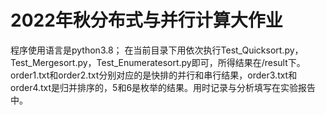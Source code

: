 # 2022年秋分布式与并行计算大作业
程序使用语言是python3.8；
在当前目录下用依次执行Test_Quicksort.py，Test_Mergesort.py，Test_Enumeratesort.py即可，所得结果在/result下。
order1.txt和order2.txt分别对应的是快排的并行和串行结果，order3.txt和order4.txt是归并排序的，5和6是枚举的结果。用时记录与分析填写在实验报告中。
